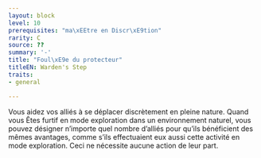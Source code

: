 ```yaml
---
layout: block
level: 10
prerequisites: "ma\xEEtre en Discr\xE9tion"
rarity: C
source: ??
summary: '-'
title: "Foul\xE9e du protecteur"
titleEN: Warden's Step
traits:
- general

---
```


<p>Vous aidez vos alliés à se déplacer discrètement en pleine nature. Quand vous Êtes furtif en mode exploration dans un environnement naturel, vous pouvez désigner n’importe quel nombre d’alliés pour qu’ils bénéficient des mêmes avantages, comme s’ils effectuaient eux aussi cette activité en mode exploration. Ceci ne nécessite aucune action de leur part.</p>